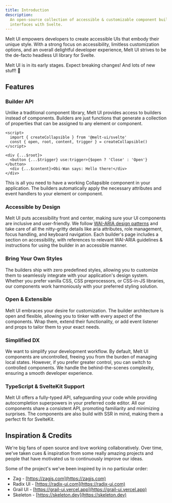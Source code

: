 ```yaml
---
title: Introduction
description:
  An open-source collection of accessible & customizable component builders for creating user
  interfaces with Svelte.
---
```


<script>
    import { Construction } from '$docs/components'
</script>

Melt UI empowers developers to create accessible UIs that embody their unique style. With a strong
focus on accessibility, limitless customization options, and an overall delightful developer
experience, Melt UI strives to be the de-facto headless UI library for Svelte.

<Construction>
    Melt UI is in its early stages. Expect breaking changes! And lots of new stuff! 🚀
</Construction>

## Features

### Builder API

Unlike a traditional component library, Melt UI provides access to builders instead of components.
Builders are just functions that generate a collection of properties that can be assigned to any
element or component.

```svelte {3} /{...$root}/#hi /{...$content}/#hi /{...$trigger}/#hi /use:trigger.action/#hi
<script>
  import { createCollapsible } from '@melt-ui/svelte'
  const { open, root, content, trigger } = createCollapsible()
</script>

<div {...$root}>
  <button {...$trigger} use:trigger>{$open ? 'Close' : 'Open'}</button>
  <div {...$content}>Obi-Wan says: Hello there!</div>
</div>
```

This is all you need to have a working Collapsible component in your application. The builders
automatically apply the necessary attributes and event handlers to your element or component.

### Accessible by Design

Melt UI puts accessibility front and center, making sure your UI components are inclusive and
user-friendly. We follow [WAI-ARIA design patterns](https://www.w3.org/WAI/ARIA/apg/) and take care
of all the nitty-gritty details like aria attributes, role management, focus handling, and keyboard
navigation. Each builder's page includes a section on accessibility, with references to relevant
WAI-ARIA guidelines & instructions for using the builder in an accessible manner.

### Bring Your Own Styles

The builders ship with zero predefined styles, allowing you to customize them to seamlessly
integrate with your application's design system. Whether you prefer vanilla CSS, CSS preprocessors,
or CSS-in-JS libraries, our components work harmoniously with your preferred styling solution.

### Open & Extensible

Melt UI embraces your desire for customization. The builder architecture is open and flexible,
allowing you to tinker with every aspect of the components. Wrap them, extend their functionality,
or add event listener and props to tailor them to your exact needs.

### Simplified DX

We want to simplify your development workflow. By default, Melt UI components are uncontrolled,
freeing you from the burden of managing local states. However, if you prefer greater control, you
can switch to controlled components. We handle the behind-the-scenes complexity, ensuring a smooth
developer experience.

### TypeScript & SvelteKit Support

Melt UI offers a fully-typed API, safeguarding your code while providing autocompletion superpowers
in your preferred code editor. All our components share a consistent API, promoting familiarity and
minimizing surprises. The components are also build with SSR in mind, making them a perfect fit for
SvelteKit.

## Inspiration & Credits

We're big fans of open source and love working collaboratively. Over time, we've taken cues &
inspiration from some really amazing projects and people that have motivated us to continuously
improve our ideas.

Some of the project's we've been inspired by in no particular order:

- Zag - [https://zagjs.com](https://zagjs.com)
- Radix UI - [https://radix-ui.com](https://radix-ui.com)
- Grail UI - [https://grail-ui.vercel.app](https://grail-ui.vercel.app)
- Skeleton - [https://skeleton.dev](https://skeleton.dev)
